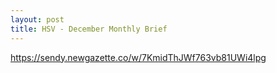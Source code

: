 ```yaml
---
layout: post
title: HSV - December Monthly Brief
---
```


https://sendy.newgazette.co/w/7KmidThJWf763vb81UWi4lpg
